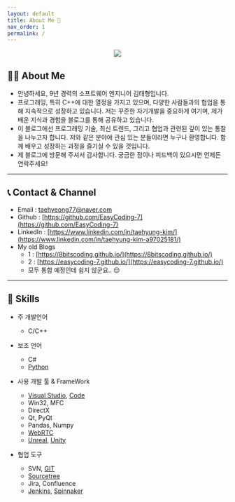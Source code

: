 ```yaml
---
layout: default
title: About Me 🧔
nav_order: 1
permalink: /
---
```


<p align="center">
  <img src="https://taehyungs-programming-blog.github.io/blog/assets/images/about-me/photo.jpg" style="border-radius:5%;border:1px solid #e6e1e8"/>
</p>

## 🙋‍♂️ About Me

* 안녕하세요, 9년 경력의 소프트웨어 엔지니어 김태형입니다.
* 프로그래밍, 특히 C++에 대한 열정을 가지고 있으며, 다양한 사람들과의 협업을 통해 지속적으로 성장하고 있습니다. 저는 꾸준한 자기개발을 중요하게 여기며, 제가 배운 지식과 경험을 블로그를 통해 공유하고 있습니다.
* 이 블로그에선 프로그래밍 기술, 최신 트렌드, 그리고 협업과 관련된 깊이 있는 통찰을 나누고자 합니다. 저와 같은 분야에 관심 있는 분들이라면 누구나 환영합니다. 함께 배우고 성장하는 과정을 즐기실 수 있을 것입니다.
* 제 블로그에 방문해 주셔서 감사합니다. 궁금한 점이나 피드백이 있으시면 언제든 연락주세요!

---

## 📞 Contact & Channel

* Email : [taehyeong77@naver.com](taehyeong77@naver.com)
* Github : [https://github.com/EasyCoding-7](https://github.com/EasyCoding-7)
* LinkedIn : [https://www.linkedin.com/in/taehyung-kim/](https://www.linkedin.com/in/taehyung-kim-a97025181/)
* My old Blogs
    * 1 : [https://8bitscoding.github.io/](https://8bitscoding.github.io/)
    * 2 : [https://easycoding-7.github.io/](https://easycoding-7.github.io/)
    * 모두 통합 예정인데 쉽지 않군요.. 😑

---

## 🔨 Skills

* 주 개발언어
    * C/C++

* 보조 언어
    * C#
    * [Python](https://www.python.org/)

* 사용 개발 툴 & FrameWork
    * [Visual Studio](https://visualstudio.microsoft.com/ko/), [Code](https://code.visualstudio.com/)
    * Win32, MFC
    * DirectX
    * Qt, PyQt
    * Pandas, Numpy
    * [WebRTC](https://webrtc.org/)
    * [Unreal](https://www.unrealengine.com/), [Unity](https://unity.com/)

* 협업 도구
    * SVN, [GIT](https://git-scm.com/)
    * [Sourcetree](https://www.sourcetreeapp.com/)
    * Jira, Confluence
    * [Jenkins](https://www.jenkins.io/), [Spinnaker](https://spinnaker.io/)
